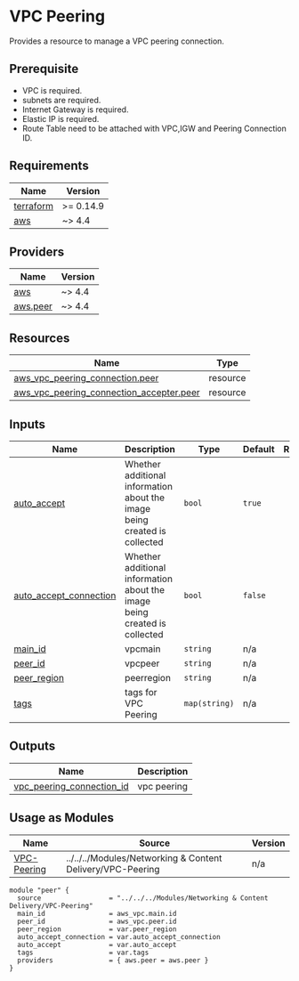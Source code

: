 # VPC Peering
Provides a resource to manage a VPC peering connection.
## Prerequisite
* VPC is required.
* subnets are required.
* Internet Gateway is required.
* Elastic IP is required.
* Route Table need to be attached with VPC,IGW and Peering Connection ID.

## Requirements

| Name | Version   |
|------|-----------|
| <a name="requirement_terraform"></a> [terraform](#requirement\_terraform) | >= 0.14.9 |
| <a name="requirement_aws"></a> [aws](#requirement\_aws) | ~> 4.4    |

## Providers

| Name | Version |
|------|---------|
| <a name="provider_aws"></a> [aws](#provider\_aws) | ~> 4.4 |
| <a name="provider_aws.peer"></a> [aws.peer](#provider\_aws.peer) | ~> 4.4  |


## Resources

| Name | Type |
|------|------|
| [aws_vpc_peering_connection.peer](https://registry.terraform.io/providers/hashicorp/aws/latest/docs/resources/vpc_peering_connection) | resource |
| [aws_vpc_peering_connection_accepter.peer](https://registry.terraform.io/providers/hashicorp/aws/latest/docs/resources/vpc_peering_connection_accepter) | resource |

## Inputs

| Name | Description | Type | Default | Required |
|------|-------------|------|---------|:--------:|
| <a name="input_auto_accept"></a> [auto\_accept](#input\_auto\_accept) | Whether additional information about the image being created is collected | `bool` | `true` | no |
| <a name="input_auto_accept_connection"></a> [auto\_accept\_connection](#input\_auto\_accept\_connection) | Whether additional information about the image being created is collected | `bool` | `false` | no |
| <a name="input_main_id"></a> [main\_id](#input\_main\_id) | vpcmain | `string` | n/a | yes |
| <a name="input_peer_id"></a> [peer\_id](#input\_peer\_id) | vpcpeer | `string` | n/a | yes |
| <a name="input_peer_region"></a> [peer\_region](#input\_peer\_region) | peerregion | `string` | n/a | yes |
| <a name="input_tags"></a> [tags](#input\_tags) | tags for VPC Peering | `map(string)` | n/a | yes |

## Outputs

| Name | Description |
|------|-------------|
| <a name="output_vpc_peering_connection_id"></a> [vpc\_peering\_connection\_id](#output\_vpc\_peering\_connection\_id) | vpc peering |


## Usage as Modules

| Name                                                   | Source | Version |
|--------------------------------------------------------|--------|---------|
| <a name="module_VPC-Peering"></a> [VPC-Peering](#module\_VPC-Peering) | ../../../Modules/Networking & Content Delivery/VPC-Peering| n/a |

```
module "peer" {
  source                 = "../../../Modules/Networking & Content Delivery/VPC-Peering"
  main_id                = aws_vpc.main.id
  peer_id                = aws_vpc.peer.id
  peer_region            = var.peer_region
  auto_accept_connection = var.auto_accept_connection
  auto_accept            = var.auto_accept
  tags                   = var.tags
  providers              = { aws.peer = aws.peer }
}

```